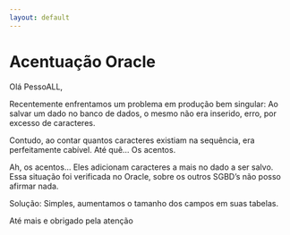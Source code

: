 ```yaml
---
layout: default
---
```



# [](#header-1)Acentuação Oracle
Olá PessoALL,

Recentemente enfrentamos um problema em produção bem singular: Ao salvar um dado no banco de dados, o mesmo não era inserido, erro, por excesso de caracteres.

Contudo, ao contar quantos caracteres existiam na sequência, era perfeitamente cabível. Até quê… Os acentos.

Ah, os acentos… Eles adicionam caracteres a mais no dado a ser salvo. Essa situação foi verificada no Oracle, sobre os outros SGBD’s não posso afirmar nada.

Solução: Simples, aumentamos o tamanho dos campos em suas tabelas.

Até mais e obrigado pela atenção

